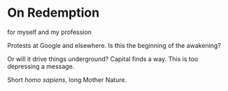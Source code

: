 # On Redemption

for myself and my profession


Protests at Google and elsewhere. Is this the beginning of the awakening?

Or will it drive things underground? Capital finds a way. This is too depressing
a message.

Short _homo sapiens_, long Mother Nature.
